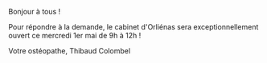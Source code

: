 Bonjour à tous !

Pour répondre à la demande, le cabinet d'Orliénas sera exceptionnellement ouvert ce mercredi 1er mai de 9h à 12h !

Votre ostéopathe,
Thibaud Colombel
